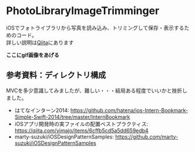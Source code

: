 # PhotoLibraryImageTrimminger

iOSでフォトライブラリから写真を読み込み、トリミングして保存・表示するためのコード。  
詳しい説明は[Qiita]()にあります

**ここにgif画像をあげる**

## 参考資料：ディレクトリ構成
MVCを多少意識してみましたが、難しい・・・結局ある程度でいいかと挫折しました。  

- はてなインターン2014: https://github.com/hatena/ios-Intern-Bookmark-Simple-Swift-2014/tree/master/InternBookmark
- iOSアプリ開発時の実ファイルの配置ベストプラクティス: https://qiita.com/yimajo/items/6cffb5cd5a5dd659edb4
- marty-suzuki/iOSDesignPatternSamples: https://github.com/marty-suzuki/iOSDesignPatternSamples
